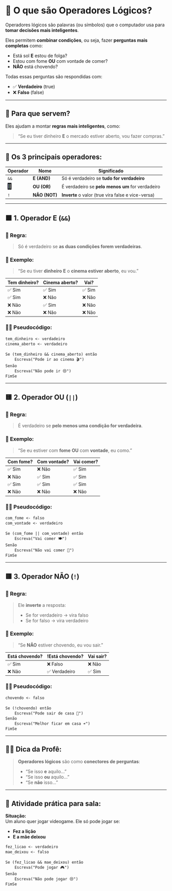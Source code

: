 # 🤔 O que são **Operadores Lógicos?**

Operadores lógicos são palavras (ou símbolos) que o computador usa para **tomar decisões mais inteligentes**.

Eles permitem **combinar condições**, ou seja, fazer **perguntas mais completas** como:

- Está sol **E** estou de folga?
- Estou com fome **OU** com vontade de comer?
- **NÃO** está chovendo?

Todas essas perguntas são respondidas com:
- ✅ **Verdadeiro** (true)
- ❌ **Falso** (false)

---

## 🧠 Para que servem?

Eles ajudam a montar **regras mais inteligentes**, como:

> “Se eu tiver dinheiro **E** o mercado estiver aberto, vou fazer compras.”

---

## 🔐 Os 3 principais operadores:

| Operador | Nome           | Significado                          |
|----------|----------------|--------------------------------------|
| `&&`     | **E (AND)**    | Só é verdadeiro se **tudo for verdadeiro** |
| ![simboloou](../assets/simboloOU.png)     | **OU (OR)**    | É verdadeiro se **pelo menos um** for verdadeiro |
| `!`      | **NÃO (NOT)**  | **Inverte** o valor (true vira false e vice-versa) |

---

## 🟩 1. **Operador E (`&&`)**

### 🧾 Regra:
> Só é verdadeiro se **as duas condições forem verdadeiras**.

### 💬 Exemplo:
> “Se eu tiver **dinheiro** **E** o **cinema estiver aberto**, eu vou.”

| Tem dinheiro? | Cinema aberto? | Vai?     |
|---------------|----------------|----------|
| ✅ Sim         | ✅ Sim          | ✅ Sim    |
| ✅ Sim         | ❌ Não          | ❌ Não    |
| ❌ Não         | ✅ Sim          | ❌ Não    |
| ❌ Não         | ❌ Não          | ❌ Não    |

### 🧑‍💻 Pseudocódigo:
```plaintext
tem_dinheiro <- verdadeiro
cinema_aberto <- verdadeiro

Se (tem_dinheiro && cinema_aberto) então
    Escreva("Pode ir ao cinema 🎬")
Senão
    Escreva("Não pode ir 😢")
FimSe
```

---

## 🟨 2. **Operador OU (`||`)**

### 🧾 Regra:
> É verdadeiro se **pelo menos uma condição for verdadeira**.

### 💬 Exemplo:
> “Se eu estiver com **fome** **OU** com **vontade**, eu como.”

| Com fome? | Com vontade? | Vai comer? |
|-----------|---------------|------------|
| ✅ Sim     | ❌ Não         | ✅ Sim     |
| ❌ Não     | ✅ Sim         | ✅ Sim     |
| ✅ Sim     | ✅ Sim         | ✅ Sim     |
| ❌ Não     | ❌ Não         | ❌ Não     |

### 🧑‍💻 Pseudocódigo:
```plaintext
com_fome <- falso
com_vontade <- verdadeiro

Se (com_fome || com_vontade) então
    Escreva("Vai comer 🍽️")
Senão
    Escreva("Não vai comer 🚫")
FimSe
```

---

## 🟥 3. **Operador NÃO (`!`)**

### 🧾 Regra:
> Ele **inverte** a resposta:
> - Se for verdadeiro → vira falso
> - Se for falso → vira verdadeiro

### 💬 Exemplo:
> “Se **NÃO** estiver chovendo, eu vou sair.”

| Está chovendo? | !Está chovendo? | Vai sair? |
|----------------|------------------|------------|
| ✅ Sim         | ❌ Falso          | ❌ Não     |
| ❌ Não         | ✅ Verdadeiro     | ✅ Sim     |

### 🧑‍💻 Pseudocódigo:
```plaintext
chovendo <- falso

Se (!chovendo) então
    Escreva("Pode sair de casa 🏃")
Senão
    Escreva("Melhor ficar em casa ☔")
FimSe
```
---

## 👩‍🏫 Dica da Profê:

> **Operadores lógicos** são como **conectores de perguntas**:
>
> - “Se isso **e** aquilo...”
> - “Se isso **ou** aquilo...”
> - “Se **não** isso...”

---

## 🎒 Atividade prática para sala:

**Situação:**  
Um aluno quer jogar videogame. Ele só pode jogar se:

- **Fez a lição**
- **E a mãe deixou**

```plaintext
fez_licao <- verdadeiro
mae_deixou <- falso

Se (fez_licao && mae_deixou) então
    Escreva("Pode jogar 🎮")
Senão
    Escreva("Não pode jogar 😢")
FimSe
```


